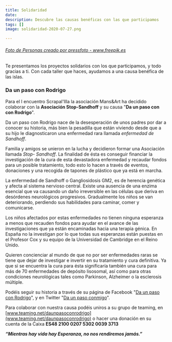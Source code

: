 ```yaml
---
title: Solidaridad
date: 
description: Descubre las causas benéficas con las que participamos
tags: []
image: solidaridad-2020-07-27.png

---
```

###### <a href='[https://www.freepik.es/fotos/personas](https://www.freepik.es/fotos/personas "https://www.freepik.es/fotos/personas")'>Foto de Personas creado por pressfoto - www.freepik.es</a>

Te presentamos los proyectos solidarios con los que participamos, y todo gracias a ti. Con cada taller que haces, ayudamos a una causa benéfica de las islas.

### Da un paso con Rodrigo

Para el I encuentro Scrapal'Illa la asociación Mans&Art ha decidido colaborar con la **Asociación Stop-Sandhoff** y su causa "**Da un paso con con Rodrigo**".

Da un paso con Rodrigo nace de la desesperación de unos padres por dar a conocer su historia, más bien la pesadilla que están viviendo desde que a su hijo le diagnosticaron una enfermedad rara llamada _enfermedad de Sandhoff_.

Familia y amigos se unieron en la lucha y decidieron formar una Asociación llamada _Stop- Sandhoff_. La finalidad de ésta es conseguir financiar la investigación de la cura de esta devastadora enfermedad y recaudar fondos para un posible tratamiento, todo esto lo hacen a través de eventos, donaciones y una recogida de tapones de plástico que ya está en marcha.

La enfermedad de Sandhoff o Gangliosidosis GM2, es de herencia genética y afecta al sistema nervioso central. Existe una ausencia de una enzima esencial que va causando un daño irreversible en las células que deriva en desórdenes neurológicos progresivos. Gradualmente los niños se van deteriorando, perdiendo sus habilidades para caminar, comer y comunicarse.

Los niños afectados por estas enfermedades no tienen ninguna esperanza a menos que recauden fondos para ayudar en el avance de las investigaciones que ya están encaminadas hacia una terapia génica. En España no la investigan por lo que todas sus esperanzas están puestas en el Profesor Cox y su equipo de la Universidad de Cambridge en el Reino Unido.

Quieren concienciar al mundo de que no por ser enfermedades raras se tiene que dejar de investigar e invertir en su tratamiento y cura definitiva. Ya que si se encuentra la cura para ésta significaría también una cura para más de 70 enfermedades de depósito lisosomal, así como para otras condiciones neurológicas tales como Parkinson, Alzheimer o la esclerosis múltiple.

Podéis seguir su historia a través de su página de Facebook "[Da un paso con Rodrigo](https://www.facebook.com/daunpasoconrodrigo)", y en Twitter "[Da un paso conmigo](https://twitter.com/daunpasoconmigo)".

Para colaborar con nuestra causa podéis uniros a su grupo de teaming, en [www.teaming.net/daunpasoconrodrigo](www.teaming.net/daunpasoconrodrigo) o hacer una donación en su cuenta de la Caixa **ES48 2100 0207 5302 0039 3713** 

**_“Mientras hay vida hay Esperanza, no nos rendiremos jamás.”_**